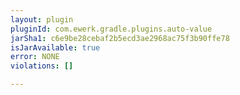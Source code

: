 ```yaml
---
layout: plugin
pluginId: com.ewerk.gradle.plugins.auto-value
jarSha1: c6e9be28cebaf2b5ecd3ae2968ac75f3b90ffe78
isJarAvailable: true
error: NONE
violations: []

---
```

